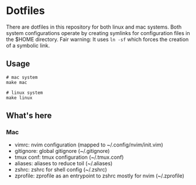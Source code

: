 # Dotfiles

There are dotfiles in this repository for both linux and mac systems. Both
system configurations operate by creating symlinks for configuration files in
the $HOME directory. Fair warning: It uses `ln -sf` which forces the creation
of a symbolic link.

## Usage

```
# mac system
make mac

# linux system
make linux
```

## What's here

### Mac
- vimrc: nvim configuration (mapped to ~/.config/nvim/init.vim)
- gitignore: global gitignore (~/.gitignore)
- tmux conf: tmux configuration (~/.tmux.conf)
- aliases: aliases to reduce toil (~/.aliases)
- zshrc: zshrc for shell config (~/.zshrc)
- zprofile: zprofile as an entrypoint to zshrc mostly for nvim (~/.zprofile)
